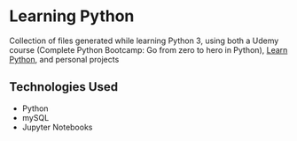 # Learning Python
Collection of files generated while learning Python 3, using both a Udemy course (Complete Python Bootcamp: Go from zero to hero in Python), [Learn Python](https://www.learnpython.org/), and personal projects

## Technologies Used
- Python
- mySQL
- Jupyter Notebooks
